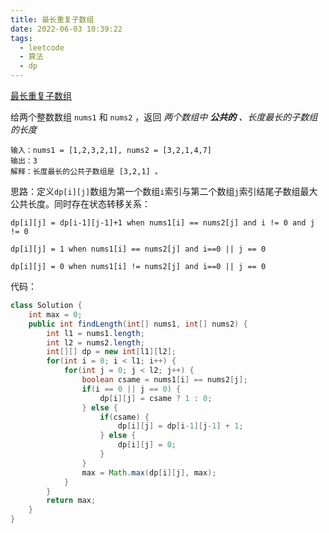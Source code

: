 ```yaml
---
title: 最长重复子数组
date: 2022-06-03 10:39:22
tags:
  - leetcode
  - 算法
  - dp
---
```


[最长重复子数组](https://leetcode.cn/problems/maximum-length-of-repeated-subarray/)

给两个整数数组 `nums1` 和 `nums2` ，返回 *两个数组中 **公共的** 、长度最长的子数组的长度* 

<!--more-->

```
输入：nums1 = [1,2,3,2,1], nums2 = [3,2,1,4,7]
输出：3
解释：长度最长的公共子数组是 [3,2,1] 。
```

思路：定义`dp[i][j]`数组为第一个数组`i`索引与第二个数组`j`索引结尾子数组最大公共长度。同时存在状态转移关系：

`dp[i][j] = dp[i-1][j-1]+1 when nums1[i] == nums2[j] and i != 0 and j != 0`

`dp[i][j] = 1 when nums1[i] == nums2[j] and i==0 || j == 0`

`dp[i][j] = 0 when nums1[i] != nums2[j] and i==0 || j == 0`



代码：

```java
class Solution {
    int max = 0;
    public int findLength(int[] nums1, int[] nums2) {
        int l1 = nums1.length;
        int l2 = nums2.length;
        int[][] dp = new int[l1][l2];
        for(int i = 0; i < l1; i++) {
            for(int j = 0; j < l2; j++) {
                boolean csame = nums1[i] == nums2[j];
                if(i == 0 || j == 0) {
                    dp[i][j] = csame ? 1 : 0;
                } else {
                    if(csame) {
                        dp[i][j] = dp[i-1][j-1] + 1;
                    } else {
                        dp[i][j] = 0;
                    }
                }
                max = Math.max(dp[i][j], max);
            }
        }
        return max;
    }
}
```

